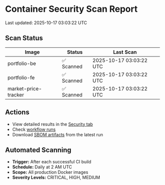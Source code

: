 # Container Security Scan Report

Last updated: 2025-10-17 03:03:22 UTC

## Scan Status

| Image | Status | Last Scan |
|-------|--------|-----------|
| portfolio-be | ✅ Scanned | 2025-10-17 03:03:22 UTC |
| portfolio-fe | ✅ Scanned | 2025-10-17 03:03:22 UTC |
| market-price-tracker | ✅ Scanned | 2025-10-17 03:03:22 UTC |

## Actions

- View detailed results in the [Security tab](https://github.com/ktenman/portfolio/security/code-scanning)
- Check [workflow runs](https://github.com/ktenman/portfolio/actions/workflows/trivy-scan.yml)
- Download [SBOM artifacts](https://github.com/ktenman/portfolio/actions/workflows/trivy-scan.yml) from the latest run

## Automated Scanning

- **Trigger:** After each successful CI build
- **Schedule:** Daily at 2 AM UTC
- **Scope:** All production Docker images
- **Severity Levels:** CRITICAL, HIGH, MEDIUM

